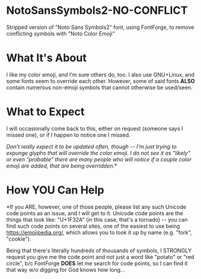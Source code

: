 # NotoSansSymbols2-NO-CONFLICT
Stripped version of "Noto Sans Symbols2" font, using FontForge, to remove conflicting symbols with "Noto Color Emoji"

# What It's About
I like my color emoji, and I'm sure others do, too. I also use GNU+Linux, and some fonts seem to override each other. However, some of said fonts **ALSO** contain numerous non-emoji symbols that cannot otherwise be used/seen.

# What to Expect
I will occasionally come back to this, either on request (someone says I missed one), or if I happen to notice one I missed.


*Don't really expect it to be updated often, though -- I'm just trying to expunge glyphs that will override the color emoji. I do not see it as "likely" or even "probable" there are many people who will notice if a couple color emoji are added, that are being overridden.*\*

# How YOU Can Help
\*If you ARE, however, one of those people, please list any such Unicode code points as an issue, and I will get to it. Unicode code points are the things that look like: "U+1F32A" (in this case, that's a tornado) -- you can find such code points on several sites, one of the easiest to use being https://emojipedia.org/, which allows you to look it up by name (e.g. "fork", "cookie").


Being that there's literally hundreds of thousands of symbols, I STRONGLY request you give me the code point and not just a word like "potato" or "red circle", b/c FontForge **DOES** let me search for code points, so I can find it that way w/o digging for God knows how long...